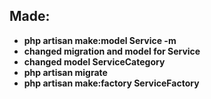 ## Made:
- **php artisan make:model Service -m**     
- **changed migration and model for Service**     
- **changed model ServiceCategory**     
- **php artisan migrate**     
- **php artisan make:factory ServiceFactory**     
 

